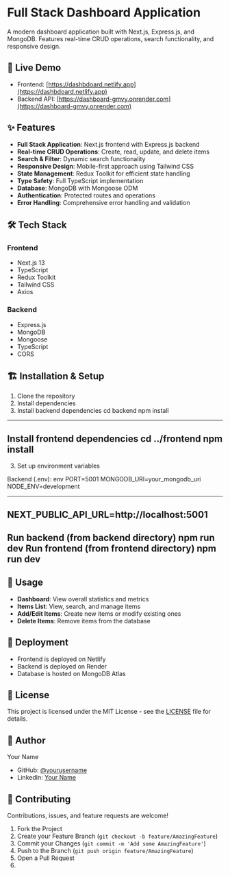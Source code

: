 # Full Stack Dashboard Application

A modern dashboard application built with Next.js, Express.js, and MongoDB. Features real-time CRUD operations, search functionality, and responsive design.

## 🚀 Live Demo

- Frontend: [https://dashbdoard.netlify.app](https://dashbdoard.netlify.app)
- Backend API: [https://dashboard-gmvy.onrender.com](https://dashboard-gmvy.onrender.com)

## ✨ Features

- **Full Stack Application**: Next.js frontend with Express.js backend
- **Real-time CRUD Operations**: Create, read, update, and delete items
- **Search & Filter**: Dynamic search functionality
- **Responsive Design**: Mobile-first approach using Tailwind CSS
- **State Management**: Redux Toolkit for efficient state handling
- **Type Safety**: Full TypeScript implementation
- **Database**: MongoDB with Mongoose ODM
- **Authentication**: Protected routes and operations
- **Error Handling**: Comprehensive error handling and validation

## 🛠️ Tech Stack

### Frontend
- Next.js 13
- TypeScript
- Redux Toolkit
- Tailwind CSS
- Axios

### Backend
- Express.js
- MongoDB
- Mongoose
- TypeScript
- CORS

## 🏗️ Installation & Setup

1. Clone the repository
2.  Install dependencies
3.  Install backend dependencies
cd backend
npm install
***************
Install frontend dependencies
cd ../frontend
npm install
--------------

3. Set up environment variables

Backend (.env):
env
PORT=5001
MONGODB_URI=your_mongodb_uri
NODE_ENV=development
___________________________
NEXT_PUBLIC_API_URL=http://localhost:5001
----------------------------
Run backend (from backend directory)
npm run dev
Run frontend (from frontend directory)
npm run dev
---------------------

## 📱 Usage

- **Dashboard**: View overall statistics and metrics
- **Items List**: View, search, and manage items
- **Add/Edit Items**: Create new items or modify existing ones
- **Delete Items**: Remove items from the database

## 🚀 Deployment

- Frontend is deployed on Netlify
- Backend is deployed on Render
- Database is hosted on MongoDB Atlas

## 📝 License

This project is licensed under the MIT License - see the [LICENSE](LICENSE) file for details.

## 👤 Author

Your Name
- GitHub: [@yourusername](https://github.com/yourusername)
- LinkedIn: [Your Name](https://linkedin.com/in/yourprofile)

## 🤝 Contributing

Contributions, issues, and feature requests are welcome!

1. Fork the Project
2. Create your Feature Branch (`git checkout -b feature/AmazingFeature`)
3. Commit your Changes (`git commit -m 'Add some AmazingFeature'`)
4. Push to the Branch (`git push origin feature/AmazingFeature`)
5. Open a Pull Request
6. 
